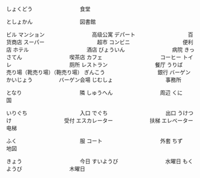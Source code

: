 しょくどう　　　　　　　　　食堂

としょかん　　　　　　　　　図書館

ビル
マンション　　　　　　　　　高级公寓
デパート　　　　　　　　　　百货商店
スーパー　　　　　　　　　　超市
コンビニ　　　　　　　　　　便利店
ホテル　　　　　　　　　　　酒店
びょういん　　　　　　　　　病院
きっさてん　　　　　　　　　喫茶店
カフェ　　　　　　　　　　　コーヒー
トイレ　　　　　　　　　　　厕所
レストラン　　　　　　　　　餐厅
うりば　　　　　　　　　　　売り場（靴売り場）（鞄売り場）
ぎんこう　　　　　　　　　　銀行
バーゲンかいじょう　　　　　バーゲン会場
じむしょ　　　　　　　　　　事務所

となり　　　　　　　　　　　隣
しゅうへん　　　　　　　　　周辺
くに　　　　　　　　　　　　国

いりぐち　　　　　　　　　　入口
でぐち　　　　　　　　　　　出口
うけつけ　　　　　　　　　　受付
エスカレーター　　　　　　　扶梯
エレベーター　　　　　　　　电梯

ふく　　　　　　　　　　　　服
コート　　　　　　　　　　　外套
ちず　　　　　　　　　　　　地図

きょう　　　　　　　　　　　今日
すいようび　　　　　　　　　水曜日
もくようび　　　　　　　　　木曜日